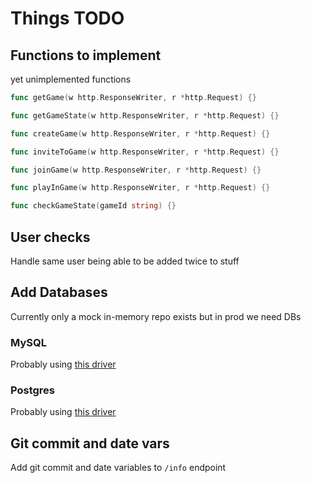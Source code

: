 # Things TODO

## Functions to implement
yet unimplemented functions
```go
func getGame(w http.ResponseWriter, r *http.Request) {}

func getGameState(w http.ResponseWriter, r *http.Request) {}

func createGame(w http.ResponseWriter, r *http.Request) {}

func inviteToGame(w http.ResponseWriter, r *http.Request) {}

func joinGame(w http.ResponseWriter, r *http.Request) {}

func playInGame(w http.ResponseWriter, r *http.Request) {}

func checkGameState(gameId string) {}
```

## User checks
Handle same user being able to be added twice to stuff

## Add Databases
Currently only a mock in-memory repo exists but in prod we need DBs

### MySQL
Probably using [this driver](https://github.com/go-sql-driver/mysql)

### Postgres
Probably using [this driver](https://github.com/jackc/pgx)

## Git commit and date vars
Add git commit and date variables to `/info` endpoint
